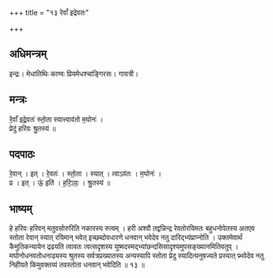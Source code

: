 +++
title = "१३ रेवाँ इद्रेवतः"

+++
## अधिमन्त्रम्
इन्द्रः। मेधातिथिः काण्वः प्रियमेधश्चाङ्गिरसः। गायत्री।

## मन्त्रः
रे॒वाँ इद्रे॒वतः॑ स्तो॒ता स्यात्त्वाव॑तो म॒घोनः॑ ।  
प्रेदु॑ हरिवः श्रु॒तस्य॑ ॥

## पदपाठः
रे॒वान् । इत् । रे॒वतः॑ । स्तो॒ता । स्यात् । त्वाऽव॑तः । म॒घोनः॑ ।  
प्र । इत् । ऊं॒ इति॑ । ह॒रि॒ऽवः॒ । श्रु॒तस्य॑ ॥

## भाष्यम्
हे हरिवः हरिवन् मतुवसोरुरिति नकारस्य रुत्वम् । हरी अश्वौ तद्वन्निन्द्र रेवतोरयिमतः बहुधनोपेतस्य अतएव स्तोता रेवान् स्यात् रयिमान् भवेत् इच्छब्दोवधारणे धनवान् भवेदेव नतु दारिद्भ्यंप्राप्नोति । उक्तमेवार्थं कैमुतिकन्यायेन द्रढयति त्वावतः त्वत्सदृशस्य युष्मदस्मद्भ्यांछन्दसिसादृश्यमुपसङ्ख्यानमितिवतुप् । मघोनोधनवतोधनाढ्यस्य श्रुतस्य सर्वत्रप्रख्यातस्य अन्यस्यापि स्तोता प्रेदु स्यादित्यनुषज्यते प्रस्यात् प्र्भवेदेव नतु निहीयते किमुवक्तव्यं तवस्तोता धनवान् भवेदिति ॥ १३ ॥